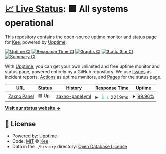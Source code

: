 # [📈 Live Status](https://uptime.panel.kee6.tk): <!--live status--> **🟩 All systems operational**

This repository contains the open-source uptime monitor and status page for [Kee](https://kee7702.tk/), powered by [Upptime](https://github.com/upptime/upptime).

[![Uptime CI](https://github.com/Kee7702/zaxno-uptime/workflows/Uptime%20CI/badge.svg)](https://github.com/Kee7702/zaxno-uptime/actions?query=workflow%3A%22Uptime+CI%22)
[![Response Time CI](https://github.com/Kee7702/zaxno-uptime/workflows/Response%20Time%20CI/badge.svg)](https://github.com/Kee7702/zaxno-uptime/actions?query=workflow%3A%22Response+Time+CI%22)
[![Graphs CI](https://github.com/Kee7702/zaxno-uptime/workflows/Graphs%20CI/badge.svg)](https://github.com/Kee7702/zaxno-uptime/actions?query=workflow%3A%22Graphs+CI%22)
[![Static Site CI](https://github.com/Kee7702/zaxno-uptime/workflows/Static%20Site%20CI/badge.svg)](https://github.com/Kee7702/zaxno-uptime/actions?query=workflow%3A%22Static+Site+CI%22)
[![Summary CI](https://github.com/Kee7702/zaxno-uptime/workflows/Summary%20CI/badge.svg)](https://github.com/Kee7702/zaxno-uptime/actions?query=workflow%3A%22Summary+CI%22)

With [Upptime](https://upptime.js.org), you can get your own unlimited and free uptime monitor and status page, powered entirely by a GitHub repository. We use [Issues](https://github.com/Kee7702/zaxno-uptime/issues) as incident reports, [Actions](https://github.com/Kee7702/zaxno-uptime/actions) as uptime monitors, and [Pages](https://uptime.panel.kee6.tk) for the status page.

<!--start: status pages-->
<!-- This summary is generated by Upptime (https://github.com/upptime/upptime) -->
<!-- Do not edit this manually, your changes will be overwritten -->
<!-- prettier-ignore -->
| URL | Status | History | Response Time | Uptime |
| --- | ------ | ------- | ------------- | ------ |
| <img alt="" src="https://icons.duckduckgo.com/ip3/panel.kee6.tk.ico" height="13"> [Zaxno Panel](https://panel.kee6.tk/status) | 🟩 Up | [zaxno-panel.yml](https://github.com/Kee7702/zaxno-uptime/commits/HEAD/history/zaxno-panel.yml) | <details><summary><img alt="Response time graph" src="./graphs/zaxno-panel/response-time-week.png" height="20"> 2219ms</summary><br><a href="https://uptime.panel.kee6.tk/history/zaxno-panel"><img alt="Response time 2219" src="https://img.shields.io/endpoint?url=https%3A%2F%2Fraw.githubusercontent.com%2FKee7702%2Fzaxno-uptime%2FHEAD%2Fapi%2Fzaxno-panel%2Fresponse-time.json"></a><br><a href="https://uptime.panel.kee6.tk/history/zaxno-panel"><img alt="24-hour response time 118" src="https://img.shields.io/endpoint?url=https%3A%2F%2Fraw.githubusercontent.com%2FKee7702%2Fzaxno-uptime%2FHEAD%2Fapi%2Fzaxno-panel%2Fresponse-time-day.json"></a><br><a href="https://uptime.panel.kee6.tk/history/zaxno-panel"><img alt="7-day response time 2219" src="https://img.shields.io/endpoint?url=https%3A%2F%2Fraw.githubusercontent.com%2FKee7702%2Fzaxno-uptime%2FHEAD%2Fapi%2Fzaxno-panel%2Fresponse-time-week.json"></a><br><a href="https://uptime.panel.kee6.tk/history/zaxno-panel"><img alt="30-day response time 2219" src="https://img.shields.io/endpoint?url=https%3A%2F%2Fraw.githubusercontent.com%2FKee7702%2Fzaxno-uptime%2FHEAD%2Fapi%2Fzaxno-panel%2Fresponse-time-month.json"></a><br><a href="https://uptime.panel.kee6.tk/history/zaxno-panel"><img alt="1-year response time 2219" src="https://img.shields.io/endpoint?url=https%3A%2F%2Fraw.githubusercontent.com%2FKee7702%2Fzaxno-uptime%2FHEAD%2Fapi%2Fzaxno-panel%2Fresponse-time-year.json"></a></details> | <details><summary><a href="https://uptime.panel.kee6.tk/history/zaxno-panel">99.96%</a></summary><a href="https://uptime.panel.kee6.tk/history/zaxno-panel"><img alt="All-time uptime 100.00%" src="https://img.shields.io/endpoint?url=https%3A%2F%2Fraw.githubusercontent.com%2FKee7702%2Fzaxno-uptime%2FHEAD%2Fapi%2Fzaxno-panel%2Fuptime.json"></a><br><a href="https://uptime.panel.kee6.tk/history/zaxno-panel"><img alt="24-hour uptime 99.73%" src="https://img.shields.io/endpoint?url=https%3A%2F%2Fraw.githubusercontent.com%2FKee7702%2Fzaxno-uptime%2FHEAD%2Fapi%2Fzaxno-panel%2Fuptime-day.json"></a><br><a href="https://uptime.panel.kee6.tk/history/zaxno-panel"><img alt="7-day uptime 99.96%" src="https://img.shields.io/endpoint?url=https%3A%2F%2Fraw.githubusercontent.com%2FKee7702%2Fzaxno-uptime%2FHEAD%2Fapi%2Fzaxno-panel%2Fuptime-week.json"></a><br><a href="https://uptime.panel.kee6.tk/history/zaxno-panel"><img alt="30-day uptime 99.99%" src="https://img.shields.io/endpoint?url=https%3A%2F%2Fraw.githubusercontent.com%2FKee7702%2Fzaxno-uptime%2FHEAD%2Fapi%2Fzaxno-panel%2Fuptime-month.json"></a><br><a href="https://uptime.panel.kee6.tk/history/zaxno-panel"><img alt="1-year uptime 100.00%" src="https://img.shields.io/endpoint?url=https%3A%2F%2Fraw.githubusercontent.com%2FKee7702%2Fzaxno-uptime%2FHEAD%2Fapi%2Fzaxno-panel%2Fuptime-year.json"></a></details>

<!--end: status pages-->

[**Visit our status website →**](https://uptime.panel.kee6.tk)

## 📄 License

- Powered by: [Upptime](https://github.com/upptime/upptime)
- Code: [MIT](./LICENSE) © [Kee](https://kee7702.tk/)
- Data in the `./history` directory: [Open Database License](https://opendatacommons.org/licenses/odbl/1-0/)
